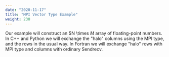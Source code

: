 ```yaml
---
date: "2020-11-17"
title: "MPI Vector Type Example"
weight: 230
---
```


Our example will construct an $N \times $M$ array of floating-point numbers.  In C++ and Python we will exchange the "halo" columns using the MPI type, and the rows in the usual way.  In Fortran we will exchange "halo" rows with MPI type and columns with ordinary Sendrecv.

